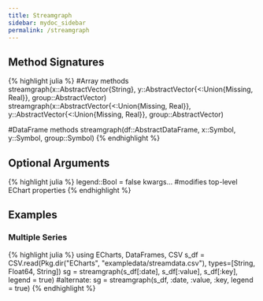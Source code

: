 ```yaml
---
title: Streamgraph
sidebar: mydoc_sidebar
permalink: /streamgraph
---
```


## Method Signatures
{% highlight julia %}
#Array methods
streamgraph(x::AbstractVector{String}, y::AbstractVector{<:Union{Missing, Real}}, group::AbstractVector)
streamgraph(x::AbstractVector{<:Union{Missing, Real}}, y::AbstractVector{<:Union{Missing, Real}}, group::AbstractVector)

#DataFrame methods
streamgraph(df::AbstractDataFrame, x::Symbol, y::Symbol, group::Symbol)
{% endhighlight %}

## Optional Arguments
{% highlight julia %}
legend::Bool = false
kwargs... #modifies top-level EChart properties
{% endhighlight %}

## Examples

### Multiple Series
{% highlight julia %}
using ECharts, DataFrames, CSV
s_df = CSV.read(Pkg.dir("ECharts", "exampledata/streamdata.csv"), types=[String, Float64, String])
sg = streamgraph(s_df[:date], s_df[:value], s_df[:key], legend = true)
#alternate: sg = streamgraph(s_df, :date, :value, :key, legend = true)
{% endhighlight %}

<div id="sgraph" style="height:400px;width:800px;"></div>
<script type="text/javascript">

    // Initialize after dom ready
    var myChart = echarts.init(document.getElementById("sgraph"), JSON.parse(roma()));

    // Load data into the ECharts instance
    myChart.setOption(
{"singleAxis":{"type":"time"},"ec_charttype":"streamgraph","series":[{"data":[["2013/01/08",0.1,"AR"],["2013/01/09",0.15,"AR"],["2013/01/10",0.35,"AR"],["2013/01/11",0.38,"AR"],["2013/01/12",0.22,"AR"],["2013/01/13",0.16,"AR"],["2013/01/14",0.07,"AR"],["2013/01/15",0.02,"AR"],["2013/01/16",0.17,"AR"],["2013/01/17",0.33,"AR"],["2013/01/18",0.4,"AR"],["2013/01/19",0.32,"AR"],["2013/01/20",0.26,"AR"],["2013/01/21",0.35,"AR"],["2013/01/22",0.4,"AR"],["2013/01/23",0.32,"AR"],["2013/01/24",0.26,"AR"],["2013/01/25",0.22,"AR"],["2013/01/26",0.16,"AR"],["2013/01/27",0.22,"AR"],["2013/01/28",0.1,"AR"],["2013/01/08",0.35,"DJ"],["2013/01/09",0.36,"DJ"],["2013/01/10",0.37,"DJ"],["2013/01/11",0.22,"DJ"],["2013/01/12",0.24,"DJ"],["2013/01/13",0.26,"DJ"],["2013/01/14",0.34,"DJ"],["2013/01/15",0.21,"DJ"],["2013/01/16",0.18,"DJ"],["2013/01/17",0.45,"DJ"],["2013/01/18",0.32,"DJ"],["2013/01/19",0.35,"DJ"],["2013/01/20",0.3,"DJ"],["2013/01/21",0.28,"DJ"],["2013/01/22",0.27,"DJ"],["2013/01/23",0.26,"DJ"],["2013/01/24",0.15,"DJ"],["2013/01/25",0.3,"DJ"],["2013/01/26",0.35,"DJ"],["2013/01/27",0.42,"DJ"],["2013/01/28",0.42,"DJ"],["2013/01/08",0.21,"MS"],["2013/01/09",0.25,"MS"],["2013/01/10",0.27,"MS"],["2013/01/11",0.23,"MS"],["2013/01/12",0.24,"MS"],["2013/01/13",0.21,"MS"],["2013/01/14",0.35,"MS"],["2013/01/15",0.39,"MS"],["2013/01/16",0.4,"MS"],["2013/01/17",0.36,"MS"],["2013/01/18",0.33,"MS"],["2013/01/19",0.43,"MS"],["2013/01/20",0.4,"MS"],["2013/01/21",0.34,"MS"],["2013/01/22",0.28,"MS"],["2013/01/23",0.26,"MS"],["2013/01/24",0.37,"MS"],["2013/01/25",0.41,"MS"],["2013/01/26",0.46,"MS"],["2013/01/27",0.47,"MS"],["2013/01/28",0.41,"MS"],["2013/01/08",0.1,"RC"],["2013/01/09",0.15,"RC"],["2013/01/10",0.35,"RC"],["2013/01/11",0.38,"RC"],["2013/01/12",0.22,"RC"],["2013/01/13",0.16,"RC"],["2013/01/14",0.07,"RC"],["2013/01/15",0.02,"RC"],["2013/01/16",0.17,"RC"],["2013/01/17",0.33,"RC"],["2013/01/18",0.4,"RC"],["2013/01/19",0.32,"RC"],["2013/01/20",0.26,"RC"],["2013/01/21",0.35,"RC"],["2013/01/22",0.4,"RC"],["2013/01/23",0.32,"RC"],["2013/01/24",0.26,"RC"],["2013/01/25",0.22,"RC"],["2013/01/26",0.16,"RC"],["2013/01/27",0.22,"RC"],["2013/01/28",0.1,"RC"],["2013/01/08",0.1,"CG"],["2013/01/09",0.15,"CG"],["2013/01/10",0.35,"CG"],["2013/01/11",0.38,"CG"],["2013/01/12",0.22,"CG"],["2013/01/13",0.16,"CG"],["2013/01/14",0.07,"CG"],["2013/01/15",0.02,"CG"],["2013/01/16",0.17,"CG"],["2013/01/17",0.33,"CG"],["2013/01/18",0.4,"CG"],["2013/01/19",0.32,"CG"],["2013/01/20",0.26,"CG"],["2013/01/21",0.35,"CG"],["2013/01/22",0.4,"CG"],["2013/01/23",0.32,"CG"],["2013/01/24",0.26,"CG"],["2013/01/25",0.22,"CG"],["2013/01/26",0.16,"CG"],["2013/01/27",0.22,"CG"],["2013/01/28",0.1,"CG"],["2013/01/08",0.1,"RI"],["2013/01/09",0.15,"RI"],["2013/01/10",0.35,"RI"],["2013/01/11",0.38,"RI"],["2013/01/12",0.22,"RI"],["2013/01/13",0.16,"RI"],["2013/01/14",0.07,"RI"],["2013/01/15",0.02,"RI"],["2013/01/16",0.17,"RI"],["2013/01/17",0.33,"RI"],["2013/01/18",0.4,"RI"],["2013/01/19",0.32,"RI"],["2013/01/20",0.26,"RI"],["2013/01/21",0.35,"RI"],["2013/01/22",0.4,"RI"],["2013/01/23",0.32,"RI"],["2013/01/24",0.26,"RI"],["2013/01/25",0.22,"RI"],["2013/01/26",0.16,"RI"],["2013/01/27",0.22,"RI"],["2013/01/28",0.1,"RI"]],"type":"themeRiver"}],"theme":{"geo":{"label":{"normal":{"textStyle":{"color":"#000000"}},"emphasis":{"textStyle":{"color":"rgb(100,0,0)"}}},"itemStyle":{"normal":{"borderColor":"#444444","borderWidth":0.5,"areaColor":"#eeeeee"},"emphasis":{"borderColor":"#444444","borderWidth":1,"areaColor":"rgba(255,215,0,0.8)"}}},"parallel":{"itemStyle":{"normal":{"borderWidth":0,"borderColor":"#ccc"},"emphasis":{"borderWidth":0,"borderColor":"#ccc"}}},"markPoint":{"label":{"normal":{"textStyle":{"color":"#eeeeee"}},"emphasis":{"textStyle":{"color":"#eeeeee"}}}},"visualMap":{"color":["#e01f54","#e7dbc3"]},"funnel":{"itemStyle":{"normal":{"borderWidth":0,"borderColor":"#ccc"},"emphasis":{"borderWidth":0,"borderColor":"#ccc"}}},"bar":{"itemStyle":{"normal":{"barBorderColor":"#ccc","barBorderWidth":0},"emphasis":{"barBorderColor":"#ccc","barBorderWidth":0}}},"map":{"label":{"normal":{"textStyle":{"color":"#000000"}},"emphasis":{"textStyle":{"color":"rgb(100,0,0)"}}},"itemStyle":{"normal":{"borderColor":"#444444","borderWidth":0.5,"areaColor":"#eeeeee"},"emphasis":{"borderColor":"#444444","borderWidth":1,"areaColor":"rgba(255,215,0,0.8)"}}},"scatter":{"itemStyle":{"normal":{"borderWidth":0,"borderColor":"#ccc"},"emphasis":{"borderWidth":0,"borderColor":"#ccc"}}},"pie":{"itemStyle":{"normal":{"borderWidth":0,"borderColor":"#ccc"},"emphasis":{"borderWidth":0,"borderColor":"#ccc"}}},"graph":{"label":{"normal":{"textStyle":{"color":"#eeeeee"}}},"symbolSize":4,"itemStyle":{"normal":{"borderWidth":0,"borderColor":"#ccc"}},"smooth":false,"symbol":"emptyCircle","color":["#e01f54","#001852","#f5e8c8","#b8d2c7","#c6b38e","#a4d8c2","#f3d999","#d3758f","#dcc392","#2e4783","#82b6e9","#ff6347","#a092f1","#0a915d","#eaf889","#6699FF","#ff6666","#3cb371","#d5b158","#38b6b6"],"lineStyle":{"normal":{"color":"#aaaaaa","width":1}}},"backgroundColor":"rgba(0,0,0,0)","line":{"symbolSize":4,"itemStyle":{"normal":{"borderWidth":1}},"smooth":false,"symbol":"emptyCircle","lineStyle":{"normal":{"width":2}}},"candlestick":{"itemStyle":{"normal":{"borderColor0":"#b8d2c7","color":"#e01f54","borderColor":"#f5e8c8","borderWidth":1,"color0":"#001852"}}},"sankey":{"itemStyle":{"normal":{"borderWidth":0,"borderColor":"#ccc"},"emphasis":{"borderWidth":0,"borderColor":"#ccc"}}},"valueAxis":{"axisLine":{"show":true,"lineStyle":{"color":"#333"}},"axisLabel":{"textStyle":{"color":"#333"},"show":true},"splitLine":{"show":true,"lineStyle":{"color":["#ccc"]}},"splitArea":{"areaStyle":{"color":["rgba(250,250,250,0.3)","rgba(200,200,200,0.3)"]},"show":false},"axisTick":{"show":true,"lineStyle":{"color":"#333"}}},"toolbox":{"iconStyle":{"normal":{"borderColor":"#999999"},"emphasis":{"borderColor":"#666666"}}},"categoryAxis":{"axisLine":{"show":true,"lineStyle":{"color":"#333"}},"axisLabel":{"textStyle":{"color":"#333"},"show":true},"splitLine":{"show":false,"lineStyle":{"color":["#ccc"]}},"splitArea":{"areaStyle":{"color":["rgba(250,250,250,0.3)","rgba(200,200,200,0.3)"]},"show":false},"axisTick":{"show":true,"lineStyle":{"color":"#333"}}},"tooltip":{"axisPointer":{"crossStyle":{"color":"#cccccc","width":1},"lineStyle":{"color":"#cccccc","width":1}}},"timeline":{"label":{"normal":{"textStyle":{"color":"#293c55"}},"emphasis":{"textStyle":{"color":"#293c55"}}},"controlStyle":{"normal":{"color":"#293c55","borderColor":"#293c55","borderWidth":0.5},"emphasis":{"color":"#293c55","borderColor":"#293c55","borderWidth":0.5}},"checkpointStyle":{"color":"#e43c59","borderColor":"rgba(194,53,49,0.5)"},"itemStyle":{"normal":{"color":"#293c55","borderWidth":1},"emphasis":{"color":"#a9334c"}},"lineStyle":{"color":"#293c55","width":1}},"radar":{"symbolSize":4,"itemStyle":{"normal":{"borderWidth":1}},"smooth":false,"symbol":"emptyCircle","lineStyle":{"normal":{"width":2}}},"logAxis":{"axisLine":{"show":true,"lineStyle":{"color":"#333"}},"axisLabel":{"textStyle":{"color":"#333"},"show":true},"splitLine":{"show":true,"lineStyle":{"color":["#ccc"]}},"splitArea":{"areaStyle":{"color":["rgba(250,250,250,0.3)","rgba(200,200,200,0.3)"]},"show":false},"axisTick":{"show":true,"lineStyle":{"color":"#333"}}},"textStyle":{},"gauge":{"itemStyle":{"normal":{"borderWidth":0,"borderColor":"#ccc"},"emphasis":{"borderWidth":0,"borderColor":"#ccc"}}},"boxplot":{"itemStyle":{"normal":{"borderWidth":0,"borderColor":"#ccc"},"emphasis":{"borderWidth":0,"borderColor":"#ccc"}}},"color":["#e01f54","#001852","#f5e8c8","#b8d2c7","#c6b38e","#a4d8c2","#f3d999","#d3758f","#dcc392","#2e4783","#82b6e9","#ff6347","#a092f1","#0a915d","#eaf889","#6699FF","#ff6666","#3cb371","#d5b158","#38b6b6"],"title":{"textStyle":{"color":"#333333"},"subtextStyle":{"color":"#aaaaaa"}},"dataZoom":{"dataBackgroundColor":"rgba(47,69,84,0.3)","textStyle":{"color":"#333333"},"handleSize":"100%","handleColor":"#a7b7cc","fillerColor":"rgba(167,183,204,0.4)","backgroundColor":"rgba(47,69,84,0)"},"timeAxis":{"axisLine":{"show":true,"lineStyle":{"color":"#333"}},"axisLabel":{"textStyle":{"color":"#333"},"show":true},"splitLine":{"show":true,"lineStyle":{"color":["#ccc"]}},"splitArea":{"areaStyle":{"color":["rgba(250,250,250,0.3)","rgba(200,200,200,0.3)"]},"show":false},"axisTick":{"show":true,"lineStyle":{"color":"#333"}}},"legend":{"textStyle":{"color":"#333333"}}},"toolbox":{"feature":{},"orient":"vertical","itemSize":15,"height":"auto","zlevel":0,"z":2,"itemGap":20,"right":"auto","top":"center","width":"auto","show":false,"showTitle":true},"ec_width":800,"ec_height":400,"tooltip":{"triggerOn":"mousemove","enterable":true,"borderColor":"#333","transitionDuration":0.4,"hideDelay":100,"padding":5,"showDelay":0,"borderWidth":0,"showContent":true,"backgroundColor":"rgba(50,50,50,0.7)","trigger":"item","alwaysShowContent":false,"confine":false,"show":true},"grid":[{"height":"auto","show":false,"width":"auto","backgroundColor":"transparent"}],"title":[{"left":"left","borderColor":"transparent","bottom":"auto","padding":5,"zlevel":0,"borderWidth":1,"target":"blank","z":2,"itemGap":5,"shadowOffsetY":0,"shadowOffsetX":0,"right":"auto","top":"auto","subtarget":"blank","show":true}],"ec_renderer":"canvas","legend":{"itemWidth":25,"data":["AR","DJ","MS","RC","CG","RI"],"borderColor":"transparent","orient":"horizontal","bottom":"auto","height":"auto","zlevel":0,"padding":5,"borderWidth":1,"inactiveColor":"#ccc","z":2,"align":"auto","itemGap":10,"itemHeight":14,"backgroundColor":"transparent","shadowOffsetY":0,"shadowOffsetX":0,"right":"auto","top":"auto","width":"auto","selectedMode":true,"show":true}}        );
</script>

